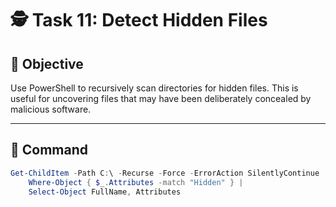 # 🕵️ Task 11: Detect Hidden Files

## 📌 Objective
Use PowerShell to recursively scan directories for hidden files. This is useful for uncovering files that may have been deliberately concealed by malicious software.

---

## 🧪 Command

```powershell
Get-ChildItem -Path C:\ -Recurse -Force -ErrorAction SilentlyContinue | 
    Where-Object { $_.Attributes -match "Hidden" } | 
    Select-Object FullName, Attributes
